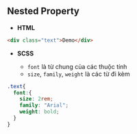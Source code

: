## Nested Property
- **HTML**

```html
<div class="text">Demo</div>
```

- **SCSS**

  - `font` là từ chung của các thuộc tính
  - `size`, `family`, `weight` là các từ đi kèm
```scss
.text{
  font:{
    size: 2rem;
    family: "Arial";
    weight: bold;
  }
}
```
